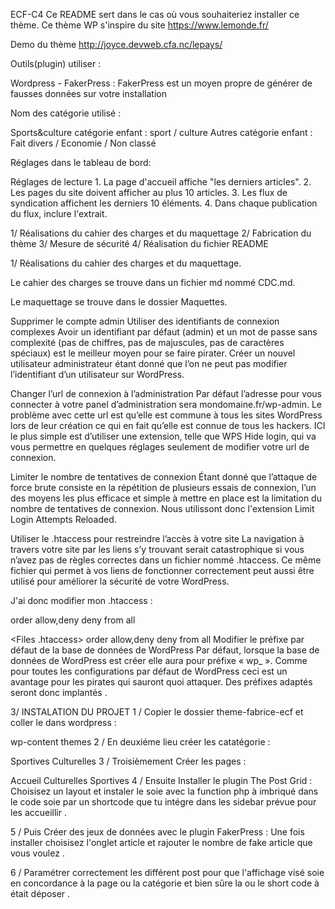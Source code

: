 ECF-C4
Ce README sert dans le cas où vous souhaiteriez installer ce thème.
Ce thème WP s'inspire du site https://www.lemonde.fr/

Demo du thème
http://joyce.devweb.cfa.nc/lepays/


Outils(plugin) utiliser :

Wordpress
    - FakerPress : FakerPress est un moyen propre de générer de fausses données sur votre installation 

Nom des catégorie utilisé :

Sports&culture
    catégorie enfant : sport / culture
Autres
    catégorie enfant : Fait divers / Economie / Non classé

Réglages dans le tableau de bord:

Réglages de lecture 
    1. La page d'accueil affiche "les derniers articles".
    2. Les pages du site doivent afficher au plus 10 articles.
    3. Les flux de syndication affichent les derniers 10 éléments.
    4. Dans chaque publication du flux, inclure l'extrait.


1/ Réalisations du cahier des charges et du maquettage
2/ Fabrication du thème
3/ Mesure de sécurité
4/ Réalisation du fichier README


1/ Réalisations du cahier des charges et du maquettage.

Le cahier des charges se trouve dans un fichier md nommé CDC.md.

Le maquettage se trouve dans le dossier Maquettes.

Supprimer le compte admin
Utiliser des identifiants de connexion complexes
Avoir un identifiant par défaut (admin) et un mot de passe sans complexité (pas de chiffres, pas de majuscules, pas de caractères spéciaux) est le meilleur moyen pour se faire pirater. Créer un nouvel utilisateur administrateur étant donné que l’on ne peut pas modifier l’identifiant d’un utilisateur sur WordPress.

Changer l’url de connexion à l’administration
Par défaut l’adresse pour vous connecter à votre panel d’administration sera mondomaine.fr/wp-admin. Le problème avec cette url est qu’elle est commune à tous les sites WordPress lors de leur création ce qui en fait qu’elle est connue de tous les hackers. ICI le plus simple est d’utiliser une extension, telle que WPS Hide login, qui va vous permettre en quelques réglages seulement de modifier votre url de connexion.

Limiter le nombre de tentatives de connexion
Étant donné que l’attaque de force brute consiste en la répétition de plusieurs essais de connexion, l’un des moyens les plus efficace et simple à mettre en place est la limitation du nombre de tentatives de connexion. Nous utilissont donc l'extension Limit Login Attempts Reloaded.

Utiliser le .htaccess pour restreindre l’accès à votre site
La navigation à travers votre site par les liens s’y trouvant serait catastrophique si vous n’avez pas de règles correctes dans un fichier nommé .htaccess. Ce même fichier qui permet à vos liens de fonctionner correctement peut aussi être utilisé pour améliorer la sécurité de votre WordPress.

J'ai donc modifier mon .htaccess :

<files wp-config.php>
order allow,deny
deny from all
</files>

<Files .htaccess>
order allow,deny
deny from all
</Files>
Modifier le préfixe par défaut de la base de données de WordPress
Par défaut, lorsque la base de données de WordPress est créer elle aura pour préfixe « wp_ ». Comme pour toutes les configurations par défaut de WordPress ceci est un avantage pour les pirates qui sauront quoi attaquer. Des préfixes adaptés seront donc implantés .

3/ INSTALATION DU PROJET
1 / Copier le dossier theme-fabrice-ecf et coller le dans wordpress :

wp-content
themes
2 / En deuxiéme lieu créer les catatégorie :

Sportives
Culturelles
3 / Troisièmement Créer les pages :

Accueil
Culturelles
Sportives
4 / Ensuite Installer le plugin The Post Grid : Choisisez un layout et instaler le soie avec la function php à imbriqué dans le code soie par un shortcode que tu intégre dans les sidebar prévue pour les accueillir .

5 / Puis Créer des jeux de données avec le plugin FakerPress : Une fois installer choisisez l'onglet article et rajouter le nombre de fake article que vous voulez .

6 / Paramétrer correctement les différent post pour que l'affichage visé soie en concordance à la page ou la catégorie et bien sûre la ou le short code à était déposer .